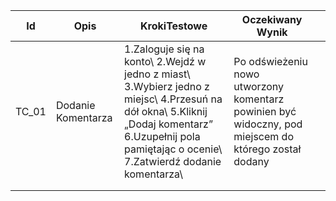 | Id    | Opis               | KrokiTestowe                                                                                                                                                                                   | Oczekiwany Wynik                                                                                     |   |
|-------|--------------------|------------------------------------------------------------------------------------------------------------------------------------------------------------------------------------------------|------------------------------------------------------------------------------------------------------|---|
| TC_01 | Dodanie Komentarza | 1.Zaloguje się na konto\ 2.Wejdź w jedno z miast\ 3.Wybierz jedno z miejsc\ 4.Przesuń na dół okna\ 5.Kliknij „Dodaj komentarz” 6.Uzupełnij pola pamiętając o ocenie\ 7.Zatwierdź dodanie komentarza\ | Po odświeżeniu nowo utworzony komentarz powinien być widoczny, pod miejscem do którego został dodany |   |
|       |                    |                                                                                                                                                                                                |                                                                                                      |   |
|       |                    |                                                                                                                                                                                                |                                                                                                      |   |
